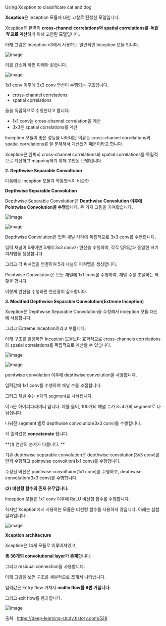 Using Xception to classificate cat and dog


**Xception**은 Inception 모듈에 대한 고찰로 탄생한 모델입니다. 

Xception은 완벽히 **cross-channel correlations와 spatial correlations를** ***독립적*** **으로 계산**하기 위해 고안된 모델입니다. 

아래 그림은 Inception v3에서 사용하는 일반적인 Inception 모듈 입니다.

![image](https://user-images.githubusercontent.com/67318280/132187784-0049f0d5-5339-41e2-9fbb-4224903a22d6.png)

이를 간소화 하면 아래와 같습니다.

![image](https://user-images.githubusercontent.com/67318280/132187936-1de73982-3d2e-4ac4-a1c3-f6d59a91ff4b.png)

1x1 conv 이후에 3x3 conv 연산이 수행되는 구조입니다.

- cross-channel correlations
- spatial correlations

둘을 독립적으로 수행한다고 합니다. 

- 1x1 conv는 cross-channel correlation을 계산
- 3x3은 spatial correlations를 계산

Inception 모듈이 좋은 성능을 나타내는 이유는 cross-channel correlations와 spatial correlations를 잘 분해해서 계산했기 때문이라고 합니다. 

Xception은 완벽히 cross-channel correlations와 spatial correlations를 독립적으로 계산하고 mapping하기 위해 고안된 모델입니다.

**2. Depthwise Separable Convoltuion**

다음에는 Inception 모듈과 작동방식이 비슷한 

**Depthwise Separable Convolution**

Depthwise Separable Convolution은 **Depthwise Convolution 이후에 Pointwise Convolution을 수행**합니다. 두 가지 그림을 가져왔습니다.

![image](https://user-images.githubusercontent.com/67318280/132188345-f94f4537-b7d0-4d00-8595-5dd7eb2675cd.png)

![image](https://user-images.githubusercontent.com/67318280/132188360-efa01eca-09df-42f1-94f5-9d0c154e4239.png)

Depthwise Convolution은 입력 채널 각각에 독립적으로 3x3 conv를 수행합니다. 

입력 채널이 5개이면 5개의 3x3 conv가 연산을 수행하여, 각각 입력값과 동일한 크기 피쳐맵을 생성합니다. 

그리고 각 피쳐맵을 연결하여 5개 채널의 피쳐맵을 생성합니다. 

Pointwise Convolution은 모든 채널에 1x1 conv를 수행하여, 채널 수를 조절하는 역할을 합니다. 

이렇게 연산을 수행하면 연산량이 감소합니다.

 
**3. Modified Depthwise Separable Convolution(Extreme Inception)**

Xception은 Depthwise Separable Convolution을 수정해서 inception 모듈 대신에 사용합니다. 

그리고 Extreme Inception이라고 부릅니다.

아래 구조를 활용하면 Inception 모듈보다 효과적으로 cross-channels correlations와 spatial correlations를 독립적으로 계산할 수 있습니다.

![image](https://user-images.githubusercontent.com/67318280/132188995-73db4239-5a5b-42fb-be3c-23127e70cd4d.png)

![image](https://user-images.githubusercontent.com/67318280/132189003-39f9d4da-6b82-4253-8d5f-cef8fa725117.png)


pointwise convolution 이후에 depthwise convolution을 사용합니다.

입력값에 1x1 conv를 수행하여 채널 수를 조절합니다. 

그리고 채널 수는 n개의 segment로 나눠집니다. 

이 n은 하이퍼파라미터 입니다. 예를 들어, 100개의 채널 수가 3~4개의 segment로 나눠집니다. 

나눠진 segment 별로 depthwise convolution(3x3 conv)를 수행합니다. 

각 출력값은 **concatenate** 됩니다.


**(1) 연산의 순서가 다릅니다. **

기존 depthwise separable convolution은 depthwise convolution(3x3 conv)를 먼저 수행하고 pointwise convoltion(1x1 conv)를 수행합니다. 

수정된 버전은 pointwise convoltuion(1x1 conv)를 수행하고, depthwise convolution(3x3 conv)를 수행합니다. 

 

**(2) 비선형 함수의 존재 유무입니다.**

Inception 모듈은 1x1 conv 이후에 ReLU 비선형 함수를 수행합니다. 

하지만 Xception에서 사용하는 모듈은 비선형 함수를 사용하지 않습니다. 아래는 실험 결과입니다. 

![image](https://user-images.githubusercontent.com/67318280/132189155-d670ae9c-5f11-4f85-af42-eeb8b3c970ab.png)

**Xception architecture**

Xception은 14개 모듈로 이루어져있고, 

**총 36개의 convolutional layer가 존재**합니다. 

그리고 residual connection을 사용합니다. 

아래 그림을 보면 구조를 세부적으로 쪼개서 나타냅니다. 

입력값은 Entry flow 거쳐서 **midlle flow를 8번 거칩니다.** 

그리고 exit flow를 통과합니다.

![image](https://user-images.githubusercontent.com/67318280/132189245-03b32560-29ce-4826-93b3-85ba21c05f8f.png)







출처 : https://deep-learning-study.tistory.com/529
